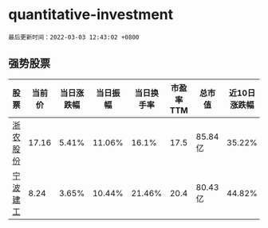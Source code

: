 # quantitative-investment

`最后更新时间：2022-03-03 12:43:02 +0800`

## 强势股票

|股票|当前价|当日涨跌幅|当日振幅|当日换手率|市盈率TTM|总市值|近10日涨跌幅|
|----|----|----|----|----|----|----|----|
|[浙农股份](https://xueqiu.com/S/SZ002758)|17.16|5.41%|11.06%|16.1%|17.5|85.84亿|35.22%|
|[宁波建工](https://xueqiu.com/S/SH601789)|8.24|3.65%|10.44%|21.46%|20.4|80.43亿|44.82%|

